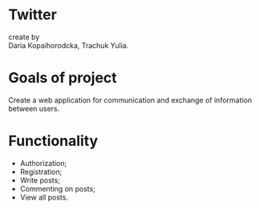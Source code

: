 # Twitter
  create by   
  Daria Kopaihorodcka, 
  Trachuk Yulia.

# Goals of project

Сreate a web application for communication and exchange of information between users.

# Functionality

* Authorization;
* Registration;
* Write posts;
* Commenting on posts;
* View all posts.
